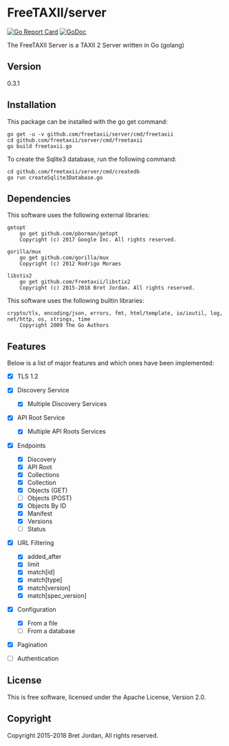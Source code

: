 # FreeTAXII/server #

[![Go Report Card](https://goreportcard.com/badge/github.com/freetaxii/server)](https://goreportcard.com/report/github.com/freetaxii/server)  [![GoDoc](https://godoc.org/github.com/freetaxii/server?status.png)](https://godoc.org/github.com/freetaxii/server)

The FreeTAXII Server is a TAXII 2 Server written in Go (golang)

## Version ##
0.3.1


## Installation ##

This package can be installed with the go get command:

```
go get -u -v github.com/freetaxii/server/cmd/freetaxii
cd github.com/freetaxii/server/cmd/freetaxii
go build freetaxii.go
```

To create the Sqlite3 database, run the following command:

```
cd github.com/freetaxii/server/cmd/createdb
go run createSqlite3Database.go
```

## Dependencies ##

This software uses the following external libraries:
```
getopt
	go get github.com/pborman/getopt
	Copyright (c) 2017 Google Inc. All rights reserved.

gorilla/mux
	go get github.com/gorilla/mux
	Copyright (c) 2012 Rodrigo Moraes

libstix2
	go get github.com/freetaxii/libstix2
	Copyright (c) 2015-2018 Bret Jordan. All rights reserved. 

```

This software uses the following builtin libraries:
```
crypto/tls, encoding/json, errors, fmt, html/template, io/ioutil, log, net/http, os, strings, time
	Copyright 2009 The Go Authors
```

## Features ##

Below is a list of major features and which ones have been implemented:

- [x] TLS 1.2
- [x] Discovery Service
  - [x] Multiple Discovery Services
- [x] API Root Service
  - [x] Multiple API Roots Services
- [x] Endpoints
  - [x] Discovery
  - [x] API Root
  - [x] Collections
  - [x] Collection
  - [x] Objects (GET)
  - [ ] Objects (POST)
  - [x] Objects By ID
  - [x] Manifest
  - [x] Versions
  - [ ] Status
- [x] URL Filtering
  - [x] added_after
  - [x] limit
  - [x] match[id]
  - [x] match[type]
  - [x] match[version]
  - [x] match[spec_version]
- [x] Configuration
  - [x] From a file
  - [ ] From a database
- [x] Pagination
- [ ] Authentication


## License ##

This is free software, licensed under the Apache License, Version 2.0.


## Copyright ##

Copyright 2015-2018 Bret Jordan, All rights reserved.
